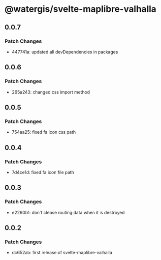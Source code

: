 # @watergis/svelte-maplibre-valhalla

## 0.0.7

### Patch Changes

- 447741a: updated all devDependencies in packages

## 0.0.6

### Patch Changes

- 265a243: changed css import method

## 0.0.5

### Patch Changes

- 754aa25: fixed fa icon css path

## 0.0.4

### Patch Changes

- 7d4ce1d: fixed fa icon file path

## 0.0.3

### Patch Changes

- e2290b1: don't clease routing data when it is destroyed

## 0.0.2

### Patch Changes

- dc652ab: first release of svelte-maplibre-valhalla
